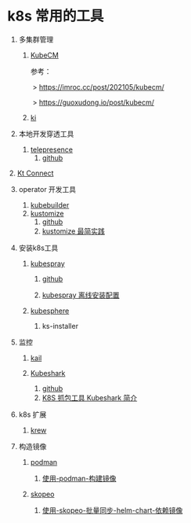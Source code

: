 # k8s 常用的工具

1. 多集群管理

   1. [KubeCM](https://kubecm.cloud/)

      参考：

      ​		>  https://imroc.cc/post/202105/kubecm/

      ​		> https://guoxudong.io/post/kubecm/

      

   2. [ki](https://ki.xabc.io/#/start?id=%e5%8d%b3%e5%88%bb%e5%bc%80%e5%a7%8b) 

2. 本地开发穿透工具
   1. [telepresence](https://www.telepresence.io/)
      1. [github](https://github.com/telepresenceio/telepresence)

​		2. [Kt Connect](https://alibaba.github.io/kt-connect/#/)

3. operator 开发工具

   1. [kubebuilder](https://cloudnative.to/kubebuilder/)
   2. [kustomize](https://kubectl.docs.kubernetes.io/zh/)
      1. [github](https://github.com/kubernetes-sigs/kustomize)
      2. [kustomize 最简实践](https://zhuanlan.zhihu.com/p/92153378)

4. 安装k8s工具

   1. [kubespray](https://kubespray.io/#/)

      1. [github](https://github.com/kubernetes-sigs/kubespray)

      2. [kubespray 离线安装配置](https://imroc.cc/kubernetes/deploy/kubespray/offline.html#kubespray-离线安装配置)

   2. [kubesphere](https://www.kubesphere.io/zh/)
      1. ks-installer

5. 监控

   1. [kail](https://github.com/boz/kail)

   2. [Kubeshark](https://kubeshark.co/)
      1. [github](https://github.com/kubeshark/kubeshark)
      2. [K8S 抓包工具 Kubeshark 简介](https://longhua.io/2023/02/03/introduction-to-kubeshark/)
   
6. k8s 扩展

   1. [krew](https://krew.sigs.k8s.io/docs/user-guide/quickstart/)

7. 构造镜像

   1. [podman](https://podman.io/)

      1. [使用-podman-构建镜像](https://imroc.cc/kubernetes/trick/images/podman.html#%E4%BD%BF%E7%94%A8-podman-%E6%9E%84%E5%BB%BA%E9%95%9C%E5%83%8F)

   2. [skopeo](https://github.com/containers/skopeo/blob/main/install.md)
      1. [使用-skopeo-批量同步-helm-chart-依赖镜像](https://imroc.cc/kubernetes/trick/images/sync-images-with-skopeo.html#skopeo-是什么)
